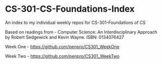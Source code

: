 # CS-301-CS-Foundations-Index
An index to my individual weekly repos for CS-301-Foundations of CS

Based on readings from - Computer Science: An Interdisciplinary Approach by Robert Sedgewick and Kevin Wayne. ISBN:  0134076427

Week One - https://github.com/penpro/CS301_WeekOne

Week Two - https://github.com/penpro/CS301_WeekTwo
